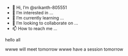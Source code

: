 - 👋 Hi, I’m @srikanth-805551
- 👀 I’m interested in ...
- 🌱 I’m currently learning ...
- 💞️ I’m looking to collaborate on ...
- 📫 How to reach me ...

<!---
srikanth-805551/srikanth-805551 is a ✨ special ✨ repository because its `README.md` (this file) appears on your GitHub profile.
You can click the Preview link to take a look at your changes.
--->hello all
wwwe will meet tomorrow
wwwe have a session tomorrow
